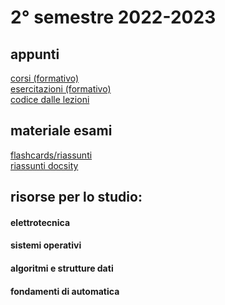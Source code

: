 # 2° semestre 2022-2023
## appunti
[corsi (formativo)](https://drive.google.com/drive/folders/1d7ChB3I3Xko_63vfln9n0i8vf8BoIPeT?usp=sharing)<br/>
[esercitazioni (formativo)](https://drive.google.com/drive/folders/1d7ChB3I3Xko_63vfln9n0i8vf8BoIPeT?usp=sharing)<br/>
[codice dalle lezioni]()

## materiale esami

[flashcards/riassunti](https://drive.google.com/drive/folders/1GF6u7PmMlhqB8tPL_7iaKTm1CVo6UDi5?usp=sharing)<br/>
[riassunti docsity]()

## risorse per lo studio:
#### elettrotecnica

#### sistemi operativi

#### algoritmi e strutture dati

#### fondamenti di automatica
